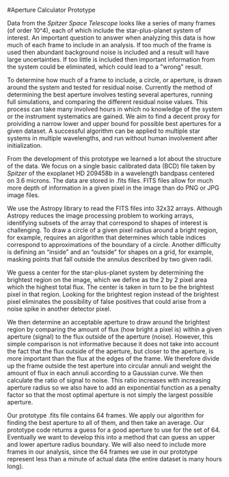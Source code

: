 #Aperture Calculator Prototype

Data from the _Spitzer Space Telescope_ looks like a series of many frames (of order 10^4), each of which include the star-plus-planet system of interest. An important question to answer when analyzing this data is how much of each frame to include in an analysis. If too much of the frame is used then abundant background noise is included and a result will have large uncertainties. If too little is included then important information from the system could be eliminated, which could lead to a "wrong" result.

To determine how much of a frame to include, a circle, or aperture, is drawn around the system and tested for residual noise. Currently the method of determining the best aperture involves testing several apertures, running full simulations, and comparing the different residual noise values. This process can take many involved hours in which no knowledge of the system or the instrument systematics are gained. We aim to find a decent proxy for proividing a narrow lower and upper bound for possible best apertures for a given dataset. A successful algorithm can be applied to multiple star systems in multiple wavelengths, and run without human involvement after initialization.

From the development of this prototype we learned a lot about the structure of the data. We focus on a single basic calibrated data (BCD) file taken by _Spitzer_ of the exoplanet HD 209458b in a wavelength bandpass centered on 3.6 microns. The data are stored in .fits files. FITS files allow for much more depth of information in a given pixel in the image than do PNG or JPG image files. 

We use the Astropy library to read the FITS files into 32x32 arrays. Although Astropy reduces the image processing problem to working arrays, identifying subsets of the array that correspond to shapes of interest is challenging. To draw a circle of a given pixel radius around a bright region, for example, requires an algorithm that determines which table indices correspond to approximations of the boundary of a circle. Another difficulty is defining an “inside” and an “outside” for shapes on a grid, for example, masking points that fall outside the annulus described by two given radii. 

We guess a center for the star-plus-planet system by determining the brightest region on the image, which we define as the 2 by 2 pixel area which the highest total flux. The center is taken in turn to be the brightest pixel in that region. Looking for the brightest region instead of the brightest pixel eliminates the possibility of false positives that could arise from a noise spike in another detector pixel. 

We then determine an acceptable aperture to draw around the brightest region by comparing the amount of flux (how bright a pixel is) within a given aperture (signal) to the flux outside of the aperture (noise). However, this simple comparison is not informative because it does not take into account the fact that the flux outside of the aperture, but closer to the aperture, is more important than the flux at the edges of the frame. We therefore divide up the frame outside the test aperture into circular annuli and weight the amount of flux in each annuli according to a Gaussian curve. We then calculate the ratio of signal to noise. This ratio increases with increasing aperture radius so we also have to add an exponential function as a penalty factor so that the most optimal aperture is not simply the largest possible aperture. 

Our prototype .fits file contains 64 frames. We apply our algorithm for finding the best aperture to all of them, and then take an average. Our prototype code returns a guess for a good aperture to use for the set of 64. Eventually we want to develop this into a method that can guess an upper and lower aperture radius boundary. We will also need to include more frames in our analysis, since the 64 frames we use in our prototype represent less than a minute of actual data (the entire dataset is many hours long). 
